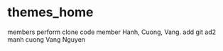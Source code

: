 # themes_home
members perform clone code 
member Hanh, Cuong, Vang. add git
ad2
manh cuong 
Vang Nguyen